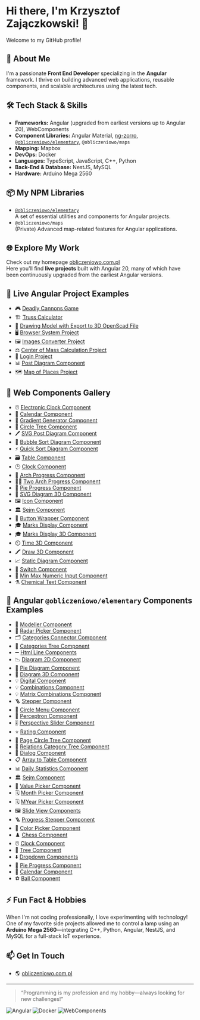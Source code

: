 # Hi there, I'm Krzysztof Zajączkowski! 👋

Welcome to my GitHub profile!

## 💼 About Me

I'm a passionate **Front End Developer** specializing in the **Angular** framework. I thrive on building advanced web applications, reusable components, and scalable architectures using the latest tech.

## 🛠️ Tech Stack & Skills

- **Frameworks:** Angular (upgraded from earliest versions up to Angular 20), WebComponents
- **Component Libraries:** Angular Material, [ng-zorro](https://ng.ant.design), [`@obliczeniowo/elementary`](https://www.npmjs.com/package/@obliczeniowo/elementary), `@obliczeniowo/maps`
- **Mapping:** Mapbox
- **DevOps:** Docker
- **Languages:** TypeScript, JavaScript, C++, Python
- **Back-End & Database:** NestJS, MySQL
- **Hardware:** Arduino Mega 2560

## 📦 My NPM Libraries

- [`@obliczeniowo/elementary`](https://www.npmjs.com/package/@obliczeniowo/elementary)  
  A set of essential utilities and components for Angular projects.
- `@obliczeniowo/maps`  
  (Private) Advanced map-related features for Angular applications.

## 🌐 Explore My Work

Check out my homepage [obliczeniowo.com.pl](https://obliczeniowo.com.pl)  
Here you'll find **live projects** built with Angular 20, many of which have been continuously upgraded from the earliest Angular versions.

## 🚀 Live Angular Project Examples

- 🎮 [Deadly Cannons Game](https://obliczeniowo.com.pl/1147)
- 🏗️ [Truss Calculator](https://obliczeniowo.com.pl/1152)
- 🧩 [Drawing Model with Export to 3D OpenScad File](https://obliczeniowo.com.pl/1165)
- 🖥️ [Browser System Project](https://obliczeniowo.com.pl/1251)
- 🖼️ [Images Converter Project](https://obliczeniowo.com.pl/1145)
- ⚖️ [Center of Mass Calculation Project](https://obliczeniowo.com.pl/1250)
- 🔐 [Login Project](https://obliczeniowo.com.pl/1163)
- 📊 [Post Diagram Component](https://obliczeniowo.com.pl/1142)
- 🗺️ [Map of Places Project](https://obliczeniowo.com.pl/1218)

## 🧩 Web Components Gallery

- ⏰ [Electronic Clock Component](https://obliczeniowo.com.pl/1300)
- 📅 [Calendar Component](https://obliczeniowo.com.pl/1301)
- 🎨 [Gradient Generator Component](https://obliczeniowo.com.pl/1299)
- 🌳 [Circle Tree Component](https://obliczeniowo.com.pl/1302)
- 🖊️ [SVG Post Diagram Component](https://obliczeniowo.com.pl/1303)
- 🔵 [Bubble Sort Diagram Component](https://obliczeniowo.com.pl/1304)
- ⚡ [Quick Sort Diagram Component](https://obliczeniowo.com.pl/1306)
- 🗃️ [Table Component](https://obliczeniowo.com.pl/1309)
- 🕒 [Clock Component](https://obliczeniowo.com.pl/1327)
- 🏹 [Arch Progress Component](https://obliczeniowo.com.pl/1328)
- 🏹🏹 [Two Arch Progress Component](https://obliczeniowo.com.pl/1329)
- 🥧 [Pie Progress Component](https://obliczeniowo.com.pl/1330)
- 🧮 [SVG Diagram 3D Component](https://obliczeniowo.com.pl/1331)
- 🖼️ [Icon Component](https://obliczeniowo.com.pl/1332)
- 🏛️ [Sejm Component](https://obliczeniowo.com.pl/1333)
- 🔘 [Button Wrapper Component](https://obliczeniowo.com.pl/1335)
- 🎓 [Marks Display Component](https://obliczeniowo.com.pl/1336)
- 🎓 [Marks Display 3D Component](https://obliczeniowo.com.pl/1340)
- ⏲️ [Time 3D Component](https://obliczeniowo.com.pl/1341)
- 🖍️ [Draw 3D Component](https://obliczeniowo.com.pl/1337)
- 📈 [Static Diagram Component](https://obliczeniowo.com.pl/1344)
- 🔀 [Switch Component](https://obliczeniowo.com.pl/1366)
- 🔢 [Min Max Numeric Input Component](https://obliczeniowo.com.pl/1356)
- ⚗️ [Chemical Text Component](https://obliczeniowo.com.pl/1367)

## 🧰 Angular `@obliczeniowo/elementary` Components Examples

- 🧩 [Modeller Component](https://obliczeniowo.com.pl/1352)
- 📡 [Radar Picker Component](https://obliczeniowo.com.pl/1368)
- 🗂️ [Categories Connector Component](https://obliczeniowo.com.pl/1350)
- 🌲 [Categories Tree Component](https://obliczeniowo.com.pl/1351)
- ➖ [Html Line Components](https://obliczeniowo.com.pl/1338)
- 📉 [Diagram 2D Component](https://obliczeniowo.com.pl/1239)
- 🥧 [Pie Diagram Component](https://obliczeniowo.com.pl/1244)
- 🧮 [Diagram 3D Component](https://obliczeniowo.com.pl/1241)
- 💡 [Digital Component](https://obliczeniowo.com.pl/1243)
- 💡 [Combinations Component](https://obliczeniowo.com.pl/1286)
- 💡 [Matrix Combinations Component](https://obliczeniowo.com.pl/1287)
- 🪜 [Stepper Component](https://obliczeniowo.com.pl/1349)
- 🍩 [Circle Menu Component](https://obliczeniowo.com.pl/1290)
- 🤖 [Perceptron Component](https://obliczeniowo.com.pl/1289)
- 🎚️ [Perspective Slider Component](https://obliczeniowo.com.pl/1291)
- ⭐ [Rating Component](https://obliczeniowo.com.pl/1291)
- 🌳 [Page Circle Tree Component](https://obliczeniowo.com.pl/1293)
- 🔗 [Relations Category Tree Component](https://obliczeniowo.com.pl/1364)
- 💬 [Dialog Component](https://obliczeniowo.com.pl/1294)
- 📋 [Array to Table Component](https://obliczeniowo.com.pl/1296)
- 📊 [Daily Statistics Component](https://obliczeniowo.com.pl/1342)
- 🏛️ [Sejm Component](https://obliczeniowo.com.pl/1334)
- 🎯 [Value Picker Component](https://obliczeniowo.com.pl/1346)
- 🗓️ [Month Picker Component](https://obliczeniowo.com.pl/1347)
- 🗓️ [MYear Picker Component](https://obliczeniowo.com.pl/1348)
- 🖼️ [Slide View Components](https://obliczeniowo.com.pl/1326)
- 🪜 [Progress Stepper Component](https://obliczeniowo.com.pl/1288)
- 🎨 [Color Picker Component](https://obliczeniowo.com.pl/1146)
- ♟️ [Chess Component](https://obliczeniowo.com.pl/1150)
- ⏰ [Clock Component](https://obliczeniowo.com.pl/1247)
- 🌲 [Tree Component](https://obliczeniowo.com.pl/1249)
- ⬇️ [Dropdown Components](https://obliczeniowo.com.pl/1248)
- 🥧 [Pie Progress Component](https://obliczeniowo.com.pl/1245)
- 📅 [Calendar Component](https://obliczeniowo.com.pl/1143)
- ⚽ [Ball Component](https://obliczeniowo.com.pl/1144)

## ⚡ Fun Fact & Hobbies

When I'm not coding professionally, I love experimenting with technology!  
One of my favorite side projects allowed me to control a lamp using an **Arduino Mega 2560**—integrating C++, Python, Angular, NestJS, and MySQL for a full-stack IoT experience.

## 📫 Get In Touch

- 🌎 [obliczeniowo.com.pl](https://obliczeniowo.com.pl)

---

> “Programming is my profession and my hobby—always looking for new challenges!”

![Angular](https://img.shields.io/badge/Angular-DD0031?style=for-the-badge&logo=angular&logoColor=white)
![Docker](https://img.shields.io/badge/Docker-2496ED?style=for-the-badge&logo=docker&logoColor=white)
![WebComponents](https://img.shields.io/badge/WebComponents-29ABE2?style=for-the-badge&logo=webcomponents.org&logoColor=white)
